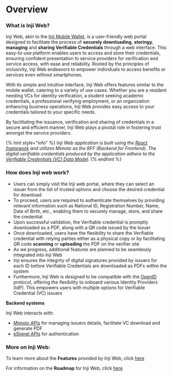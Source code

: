 # Overview

### What is Inji Web?

Inji Web, akin to the [Inji Mobile Wallet](https://docs.mosip.io/inji/inji-mobile-wallet/overview), is a user-friendly web portal designed to facilitate the process of **securely downloading**, **storingy**, **managing** and **sharing Verifiable Credentials** through a web interface. This easy-to-use platform enables users to access and store their credentials, ensuring confident presentation to service providers for verification and service access, with ease and reliability. Rooted by the principles of inclusivity, Inji Web endeavors to empower individuals to access benefits or services even without smartphones. 

With its simple and intuitive interface, Inji Web offers features similar to the mobile wallet, catering to a variety of use cases. Whether you are a resident needing VCs for identity verification, a student seeking academic credentials, a professional verifying employment, or an organization enhancing business operations, Inji Web provides easy access to your credentials tailored to your specific needs.

By facilitating the issuance, verification and sharing of credentials in a secure and efficient manner, Inji Web plays a pivotal role in fostering trust amongst the service providers. 

{% hint style="info" %}
_Inji Web application is built using the [React framework](https://react.dev) and utilizes Mimoto as the BFF (Backend for Frontend). The digital verifiable credentials produced by the application adhere to the [Verifiable Credentials (VC) Data Model](https://www.w3.org/TR/vc-data-model/)._
{% endhint %}

### How does Inji web work?

* Users can simply visit the Inji web portal, where they can select an issuer from the list of trusted options and choose the desired credential for download
* To proceed, users are required to authenticate themselves by providing relevant information such as National ID, Registration Number, Name, Date of Birth, etc., enabling them to securely manage, store, and share the credential
* Upon successful validation, the Verifiable credential is promptly downloaded as a PDF, along with a QR code issued by the Issuer
* Once downloaded, users have the flexibility to share the Verifiable credential with relying parties either as a physical copy or by facilitating QR code **scanning** or **uploading** the PDF on the verifier site
* As we progress, additional features are planned to be seamlessly integrated into Inji Web
* Inji ensures the integrity of digital signatures provided by issuers for each ID before Verifiable Credentials are downloaded as PDFs within the system
* Furthermore, Inji Web is designed to be compatible with the [OpenID](https://openid.net/developers/how-connect-works/) protocol, offering the flexibility to onboard various Identity Providers (IdP). This empowers users with multiple options for Verifiable Credential (VC) issuers

**Backend systems**

Inji Web interacts with:

* [Mimoto APIs](https://mosip.stoplight.io/docs/mimoto/5bf5a1n68g4tq-mimoto) for managing issuers details, facilitate VC download and generate PDF
* [eSignet APIs](https://mosip.stoplight.io/docs/identity-provider/jlmszj6dlxigw-e-signet) for authentication

### More on Inji Web:

To learn more about the **Features** provided by Inji Web, click [here](https://docs.mosip.io/inji/inji-web/functional-overview/features) 

For information on the **Roadmap** for Inji Web, click [here](../../docs/roadmap-2024.md)



